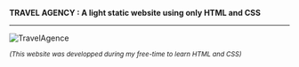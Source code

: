 **TRAVEL AGENCY : A light static website using only HTML and CSS**


-----------------------------------------------------------------------------------------------------------------------------------
![TravelAgence](https://user-images.githubusercontent.com/61105869/74770187-0f12a280-528c-11ea-86d5-692614a207ce.jpg)

<small>*(This website was developped during my free-time to learn HTML and CSS)*</small>
